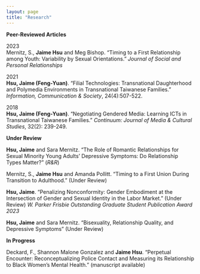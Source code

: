```yaml
---
layout: page
title: "Research"
---
```


**Peer-Reviewed Articles**

2023  
Mernitz, S., **Jaime Hsu** and Meg Bishop. “Timing to a First Relationship among Youth: Variability by Sexual Orientations.” *Journal of Social and Personal Relationships*

2021  
**Hsu, Jaime (Feng-Yuan)**. “Filial Technologies: Transnational Daughterhood and Polymedia Environments in Transnational Taiwanese Families.” *Information, Communication & Society*, 24(4):507-522. 

2018  
**Hsu, Jaime (Feng-Yuan)**. “Negotiating Gendered Media: Learning ICTs in Transnational Taiwanese Families.” *Continuum: Journal of Media & Cultural Studies*, 32(2): 239-249. 

**Under Review**

**Hsu, Jaime** and Sara Mernitz. “The Role of Romantic Relationships for Sexual Minority Young Adults’ Depressive Symptoms: Do Relationship Types Matter?” (*R&R*)

Mernitz, S., **Jaime Hsu** and Amanda Pollitt. “Timing to a First Union During Transition to Adulthood.” (Under Review)

**Hsu, Jaime**. “Penalizing Nonconformity: Gender Embodiment at the Intersection of Gender and Sexual Identity in the Labor Market.” (Under Review)
*W. Parker Frisbie Outstanding Graduate Student Publication Award 2023*

**Hsu, Jaime** and Sara Mernitz. “Bisexuality, Relationship Quality, and Depressive Symptoms” (Under Review)


**In Progress**

Deckard, F., Shannon Malone Gonzalez and **Jaime Hsu**. “Perpetual Encounter: Reconceptualizing Police Contact and Measuring its Relationship to Black Women’s Mental Health.” (manuscript available)



